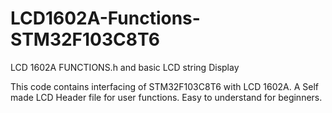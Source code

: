 # LCD1602A-Functions-STM32F103C8T6
LCD 1602A FUNCTIONS.h and basic LCD string Display

This code contains interfacing of STM32F103C8T6 with LCD 1602A. 
A Self made LCD Header file for user functions. Easy to understand for beginners.
